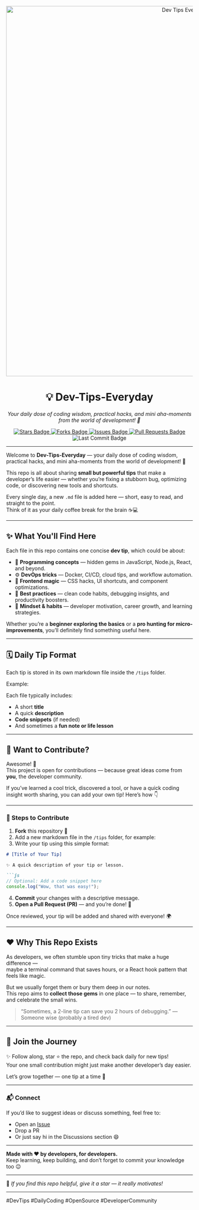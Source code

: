 <p align="center">
  <img src="https://res.cloudinary.com/dxkiuvxqn/image/upload/v1759602349/banner_qwujnp.png" 
       alt="Dev Tips Everyday Banner" 
       width="1000" />
</p>

<h1 align="center">💡 Dev-Tips-Everyday</h1>

<p align="center">
  <em>Your daily dose of coding wisdom, practical hacks, and mini aha-moments from the world of development! 🚀</em>
</p>

<p align="center">
  <a href="https://github.com/lokeshverma21/Dev-Tips-Everyday/stargazers">
    <img src="https://img.shields.io/github/stars/lokeshverma21/Dev-Tips-Everyday?color=yellow&style=flat-square" alt="Stars Badge"/>
  </a>
  <a href="https://github.com/lokeshverma21/Dev-Tips-Everyday/network/members">
    <img src="https://img.shields.io/github/forks/lokeshverma21/Dev-Tips-Everyday?color=orange&style=flat-square" alt="Forks Badge"/>
  </a>
  <a href="https://github.com/lokeshverma21/Dev-Tips-Everyday/issues">
    <img src="https://img.shields.io/github/issues/lokeshverma21/Dev-Tips-Everyday?color=blue&style=flat-square" alt="Issues Badge"/>
  </a>
  <a href="https://github.com/lokeshverma21/Dev-Tips-Everyday/pulls">
    <img src="https://img.shields.io/github/issues-pr/lokeshverma21/Dev-Tips-Everyday?color=brightgreen&style=flat-square" alt="Pull Requests Badge"/>
  </a>
  <img src="https://img.shields.io/github/last-commit/lokeshverma21/Dev-Tips-Everyday?color=purple&style=flat-square" alt="Last Commit Badge"/>
</p>

---


Welcome to **Dev-Tips-Everyday** — your daily dose of coding wisdom, practical hacks, and mini aha-moments from the world of development! 🚀  

This repo is all about sharing **small but powerful tips** that make a developer’s life easier — whether you’re fixing a stubborn bug, optimizing code, or discovering new tools and shortcuts.  

Every single day, a new `.md` file is added here — short, easy to read, and straight to the point.  
Think of it as your daily coffee break for the brain ☕💻  

---

## ✨ What You'll Find Here

Each file in this repo contains one concise **dev tip**, which could be about:

- 🧠 **Programming concepts** — hidden gems in JavaScript, Node.js, React, and beyond.  
- ⚙️ **DevOps tricks** — Docker, CI/CD, cloud tips, and workflow automation.  
- 🎨 **Frontend magic** — CSS hacks, UI shortcuts, and component optimizations.  
- 🧩 **Best practices** — clean code habits, debugging insights, and productivity boosters.  
- 💬 **Mindset & habits** — developer motivation, career growth, and learning strategies.  

Whether you’re a **beginner exploring the basics** or a **pro hunting for micro-improvements**, you’ll definitely find something useful here.

---

## 🗓️ Daily Tip Format

Each tip is stored in its own markdown file inside the `/tips` folder.

Example:


Each file typically includes:
- A short **title**
- A quick **description**
- **Code snippets** (if needed)
- And sometimes a **fun note or life lesson**

---

## 🤝 Want to Contribute?

Awesome! 🙌  
This project is open for contributions — because great ideas come from **you**, the developer community.  

If you’ve learned a cool trick, discovered a tool, or have a quick coding insight worth sharing, you can add your own tip! Here’s how 👇  

---

### 🧭 Steps to Contribute

1. **Fork** this repository 🍴  
2. Add a new markdown file in the `/tips` folder, for example:  
3. Write your tip using this simple format:
```markdown
# [Title of Your Tip]

✨ A quick description of your tip or lesson.

```js
// Optional: Add a code snippet here
console.log("Wow, that was easy!");
```
4. **Commit** your changes with a descriptive message.  
5. **Open a Pull Request (PR)** — and you’re done! 🎉  

Once reviewed, your tip will be added and shared with everyone! 🌍  

---

## ❤️ Why This Repo Exists

As developers, we often stumble upon tiny tricks that make a huge difference —  
maybe a terminal command that saves hours, or a React hook pattern that feels like magic.  

But we usually forget them or bury them deep in our notes.  
This repo aims to **collect those gems** in one place — to share, remember, and celebrate the small wins.  

> “Sometimes, a 2-line tip can save you 2 hours of debugging.” — Someone wise (probably a tired dev)

---

## 🌱 Join the Journey

✨ Follow along, star ⭐ the repo, and check back daily for new tips!  
Your one small contribution might just make another developer’s day easier.  

Let’s grow together — one tip at a time 💪  

---

### 📬 Connect

If you’d like to suggest ideas or discuss something, feel free to:
- Open an [Issue](../../issues)
- Drop a PR
- Or just say hi in the Discussions section 😄  

---

**Made with ❤️ by developers, for developers.**  
Keep learning, keep building, and don’t forget to commit your knowledge too 😉  

---

🌟 *If you find this repo helpful, give it a star — it really motivates!*  

---

#DevTips #DailyCoding #OpenSource #DeveloperCommunity
